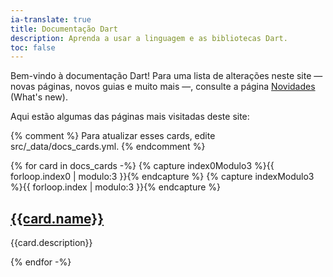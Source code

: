 ```yaml
---
ia-translate: true
title: Documentação Dart
description: Aprenda a usar a linguagem e as bibliotecas Dart.
toc: false
---
```


Bem-vindo à documentação Dart!
Para uma lista de alterações neste site — novas páginas, novos guias e muito mais —, consulte a página [Novidades][] (What's new).

[Novidades]: /resources/whats-new

Aqui estão algumas das páginas mais visitadas deste site:

{% comment %}
Para atualizar esses cards, edite src/_data/docs_cards.yml.
{% endcomment %}

<div class="card-grid">
{% for card in docs_cards -%}
  {% capture index0Modulo3 %}{{ forloop.index0 | modulo:3 }}{% endcapture %}
  {% capture indexModulo3 %}{{ forloop.index | modulo:3 }}{% endcapture %}
  <div class="card">
    <h2><a href="{{card.url}}">{{card.name}}</a></h2>
    <p>{{card.description}}</p>
  </div>
{% endfor -%}
</div>
